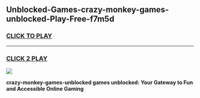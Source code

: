 
## Unblocked-Games-crazy-monkey-games-unblocked-Play-Free-f7m5d
<h3>
<a href="https://premium76.site?title=crazy-monkey-games-unblocked&ref=18A1">CLICK TO PLAY</a></h3>
<hr>

<h3>
<a href="https://premium76.site?title=crazy-monkey-games-unblocked&ref=18A1">CLICK 2 PLAY</a>
  
</h3>

<a href="https://premium76.site?title=crazy-monkey-games-unblocked&ref=18A1"><img src="https://clearcache.store/games.png"></a>


**crazy-monkey-games-unblocked games unblocked: Your Gateway to Fun and Accessible Online Gaming**
